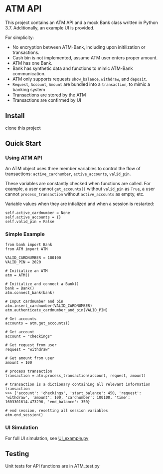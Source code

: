 # ATM API

This project contains an ATM API and a mock Bank class written in Python 3.7. Additionally, an example UI is provided.

For simplicity:

- No encryption between ATM-Bank, including upon initilization or transactions.
- Cash bin is not implemented, assume ATM user enters proper amount.
- ATM has one Bank.
- Bank has synthetic data and functions to mimic ATM-Bank communication.
- ATM only supports requests `show_balance`, `withdraw`, and `deposit`.
- `Request`, `Account`, `Amount` are bundled into a `transaction`, to mimic a banking system
- Transactions are stored by the ATM
- Transactions are confirmed by UI

## Install
clone this project

## Quick Start
### Using ATM API
An ATM object uses three member variables to control the flow of transactions: `active_cardnumber`, `active_accounts`, `valid_pin`. 

These variables are constantly checked when functions are called. For example, a user cannot `get_accounts()` without `valid_pin` as `True`, a user cannot `process_transaction` without `active_accounts` as empty, etc.

Variable values when they are intialized and when a session is restarted:
```
self.active_cardnumber = None
self.active_accounts = {}
self.valid_pin = False
```

### Simple Example
```
from bank import Bank
from ATM import ATM

VALID_CARDNUMBER = 100100
VALID_PIN = 2020

# Initialize an ATM
atm = ATM()

# Initialize and connect a Bank()
bank = Bank()
atm.connect_bank(bank)

# Input cardnumber and pin
atm.insert_cardnumber(VALID_CARDNUMBER)
atm.authenticate_cardnumber_and_pin(VALID_PIN)

# Get accounts
accounts = atm.get_accounts()

# Get account
account = "checkings"

# Get request from user
request = "withdraw"

# Get amount from user
amount = 100

# process transaction
transaction = atm.process_transaction(account, request, amount)

# transaction is a dictionary containing all relevant information
transaction
>>> {'account': 'checkings', 'start_balance': 450, 'request': 'withdraw', 'amount': 100, 'cardnumber': 100100, 'time': 1603301614.473296, 'end_balance': 350}

# end session, resetting all session variables
atm.end_session()
```

### UI Simulation
For full UI simulation, see [UI_example.py](./bear_atm/UI_example.py)

## Testing
Unit tests for API functions are in ATM_test.py